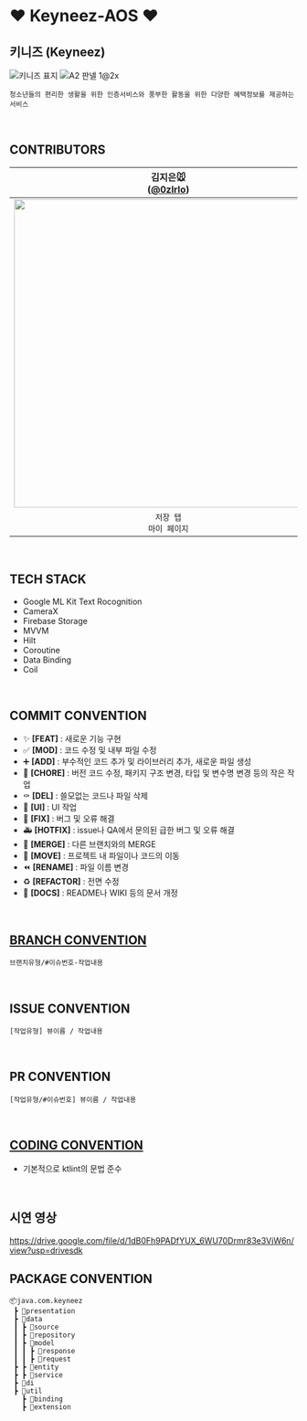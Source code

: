 # ❤️ Keyneez-AOS ❤️

## 키니즈 (Keyneez)
![키니즈 표지](https://user-images.githubusercontent.com/83579348/212356641-b8f4be5a-c10d-4547-934b-1a7eeec6bf93.png)
![A2 판넬 1@2x](https://user-images.githubusercontent.com/70744494/212153469-efeab9d1-927c-4937-8778-e27bf262510b.png)
```
청소년들의 편리한 생활을 위한 인증서비스와 풍부한 활동을 위한 다양한 혜택정보를 제공하는 서비스
```
<br>

## CONTRIBUTORS
| 김지은🐭<br/>([@0zlrlo](https://github.com/0zlrlo)) | 서동주🦦<br/>([@DongjooSEO](https://github.com/DongjooSEO)) | 전채연🐸<br/>([@b1urrrr](https://github.com/b1urrrr)) |
| :---: | :---: | :---: |
| <img width="540" src="https://user-images.githubusercontent.com/70993562/210304447-6d74e759-5baf-4d08-866f-57bf10bddc3a.jpg"/> | <img width="540" src="https://user-images.githubusercontent.com/70993562/210304332-6bcf7c78-5612-4821-8447-48f1ba2f045c.jpg"/> | <img width="540" src="https://user-images.githubusercontent.com/70993562/210304413-00952aa3-4faa-46a8-bacf-b94df2cc0499.jpg"/> |
| `저장 탭`<br/>`마이 페이지` | `인포 탭`<br/>`랜딩 페이지` | `온라인 인증서 발급 페이지`<br/>`로그인/회원가입 페이지` |
<br>

## TECH STACK
- Google ML Kit Text Rocognition
- CameraX
- Firebase Storage
- MVVM
- Hilt
- Coroutine
- Data Binding
- Coil
<br>

## COMMIT CONVENTION
- ✨ **[FEAT]** : 새로운 기능 구현
- ✅ **[MOD]** : 코드 수정 및 내부 파일 수정
- ➕ **[ADD]** : 부수적인 코드 추가 및 라이브러리 추가, 새로운 파일 생성
- 🎀 **[CHORE]** : 버전 코드 수정, 패키지 구조 변경, 타입 및 변수명 변경 등의 작은 작업
- ⚰️ **[DEL]** : 쓸모없는 코드나 파일 삭제
- 💄 **[UI]** : UI 작업
- 🔨 **[FIX]** : 버그 및 오류 해결
- 🚑️ **[HOTFIX]** : issue나 QA에서 문의된 급한 버그 및 오류 해결
- 🔀 **[MERGE]** : 다른 브랜치와의 MERGE
- 🚚 **[MOVE]** : 프로젝트 내 파일이나 코드의 이동
- ⏪️ **[RENAME]** : 파일 이름 변경
- ♻️ **[REFACTOR]** : 전면 수정
- 📝 **[DOCS]** : README나 WIKI 등의 문서 개정
<br>

## [BRANCH CONVENTION](https://www.notion.so/Branch-Convention-adc2b87bf2be49c992454b49039f449f)
```
브랜치유형/#이슈번호-작업내용
```
<br>

## ISSUE CONVENTION
```
[작업유형] 뷰이름 / 작업내용
```
<br>

## PR CONVENTION
```
[작업유형/#이슈번호] 뷰이름 / 작업내용
```
<br>

## [CODING CONVENTION](https://trite-squirrel-6ef.notion.site/7c8e55041b0e437cb96827632e2d2217?v=9ff52f8daead49a9a5f1bc880c40aa01)
- 기본적으로 ktlint의 문법 준수
<br>

## 시연 영상
https://drive.google.com/file/d/1dB0Fh9PADfYUX_6WU70Drmr83e3VjW6n/view?usp=drivesdk
<br>

## PACKAGE CONVENTION
```
📦java.com.keyneez 
 ┣ 📂presentation
 ┣ 📂data
 ┃ ┣ 📂source
 ┃ ┣ 📂repository
 ┃ ┣ 📂model
 ┃ ┃ ┣ 📂response
 ┃ ┃ ┣ 📂request
 ┣ ┣ 📂entity
 ┣ ┣ 📂service
 ┣ 📁di
 ┣ 📁util
   ┣ 📂binding
   ┣ 📂extension
```

